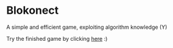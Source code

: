 # Blokonect

A simple and efficient game, exploiting algorithm knowledge (Y)

Try the finished game by clicking [here](https://github.com/ChrIstoph3r/Blokonect/raw/master/blokonect.jar) :)
 
